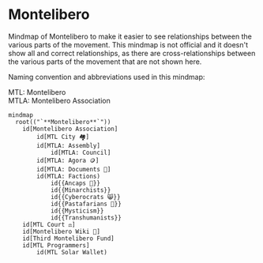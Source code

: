 # Montelibero

Mindmap of Montelibero to make it easier to see relationships between the various parts of the movement. This mindmap is not official and it doesn't show all and correct relationships, as there are cross-relationships between the various parts of the movement that are not shown here.

Naming convention and abbreviations used in this mindmap:

MTL: Montelibero  
MTLA: Montelibero Association

```mermaid
mindmap
  root(("`**Montelibero**`"))
    id[Montelibero Association]
        id[MTL City 🏘️]
        id[MTLA: Assembly]
            id[MTLA: Council]
        id[MTLA: Agora 🪙]
        id[MTLA: Documents 📙]
        id(MTLA: Factions)
            id{{Ancaps 💛}}
            id{{Minarchists}}
            id{{Cyberocrats 😸}}
            id{{Pastafarians 👾}}
            id{{Mysticism}}
            id{{Transhumanists}}
    id[MTL Court ⚖️]
    id[Montelibero Wiki 📃]
    id[Third Montelibero Fund]
    id[MTL Programmers]
        id(MTL Solar Wallet)
```

